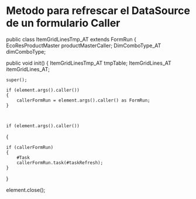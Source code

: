 # Metodo para refrescar el DataSource de un formulario Caller
public class ItemGridLinesTmp_AT extends FormRun
{
    EcoResProductMaster productMasterCaller;
    DimComboType_AT     dimComboType;


  public void init()
  {
    ItemGridLinesTmp_AT tmpTable;
    ItemGridLines_AT itemGridLines_AT;

    super();

    if (element.args().caller())
    {
        callerFormRun = element.args().caller() as FormRun;
    }



    if (element.args().caller())
{

    if (callerFormRun)
    {
        #Task
        callerFormRun.task(#taskRefresh);
    }
}

element.close();
